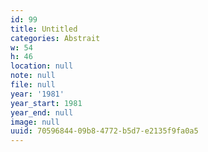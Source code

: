 ```yaml
---
id: 99
title: Untitled
categories: Abstrait
w: 54
h: 46
location: null
note: null
file: null
year: '1981'
year_start: 1981
year_end: null
image: null
uuid: 70596844-09b8-4772-b5d7-e2135f9fa0a5
---
```



